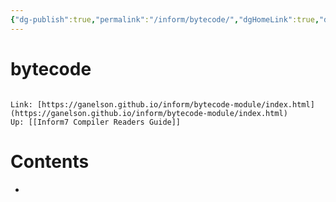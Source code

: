 ```yaml
---
{"dg-publish":true,"permalink":"/inform/bytecode/","dgHomeLink":true,"dgPassFrontmatter":false}
---
```


# bytecode
```ad-info

Link: [https://ganelson.github.io/inform/bytecode-module/index.html](https://ganelson.github.io/inform/bytecode-module/index.html)
Up: [[Inform7 Compiler Readers Guide]]
```

# Contents
- 